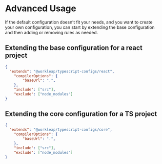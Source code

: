 # Advanced Usage

If the default configuration doesn’t fit your needs, and you want to create your own configuration, you can start by extending the base configuration and then adding or removing rules as needed.

## Extending the base configuration for a react project

```json
{
  "extends": "@workleap/typescript-configs/react",
    "compilerOptions": {
        "baseUrl": ".",
    },
    "include": ["src"],
    "exclude": ["node_modules"]
}
```

## Extending the core configuration for a TS project

```json
{
  "extends": "@workleap/typescript-configs/core",
    "compilerOptions": {
        "baseUrl": ".",
    },
    "include": ["src"],
    "exclude": ["node_modules"]
}
```
